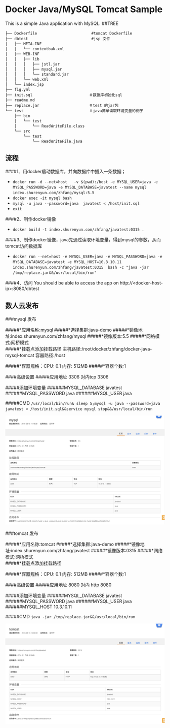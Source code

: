 # Docker Java/MySQL Tomcat Sample
This is a simple Java application with MySQL.
##TREE

```
├── Dockerfile                        #tomcat Dockerfile
├── dbtest                            #jsp 文件
│   ├── META-INF
│   │   └── contextbak.xml
│   ├── WEB-INF
│   │   ├── lib
│   │   │   ├── jstl.jar
│   │   │   ├── mysql.jar
│   │   │   └── standard.jar
│   │   └── web.xml
│   └── index.jsp
├── fig.yml
├── init.sql                         ＃数据库初始化sql
├── readme.md
├── replace.jar                      ＃test 的jar包
└── test                             ＃java简单读取环境变量的例子
    ├── bin
    │   └── test
    │       └── ReadWriteFile.class
    └── src
        └── test
            └── ReadWriteFile.java
```
## 流程
####1、用docker启动数据库，并向数据库中插入一条数据；
* `docker run -d --net=host   -v $(pwd):/host -e MYSQL_USER=java -e MYSQL_PASSWORD=java -e MYSQL_DATABASE=javatest --name mysql   index.shurenyun.com/zhfang/mysql:5.5`
* `docker exec -it mysql bash`
* `mysql -u java --password=java  javatest < /host/init.sql`
* `exit`

####2、制作docker镜像
* `docker build -t index.shurenyun.com/zhfang/javatest:0315 .`


####3、制作docker镜像，java先通过读取环境变量，得到mysql的参数，从而tomcat访问数据库
* `docker run --net=host -e MYSQL_USER=java -e MYSQL_PASSWORD=java -e MYSQL_DATABASE=javatest -e MYSQL_HOST=10.3.10.11 index.shurenyun.com/zhfang/javatest:0315  bash -c "java -jar /tmp/replace.jar&&/usr/local/bin/run"`

####4、访问
You should be able to access the app on http://\<docker-host-ip\>:8080/dbtest


## 数人云发布
###mysql 发布

#####*应用名称:mysql
#####*选择集群:java-demo
#####*镜像地址:index.shurenyun.com/zhfang/mysql
#####*镜像版本:5.5
#####*网络模式:网桥模式  
#####*挂载点添加挂载路径
主机路径:/root/docker/zhfang/docker-java-mysql-tomcat
容器路径:/host
	
#####*容器规格：CPU: 0.1 内存: 512MB
#####*容器个数:1

####高级设置 
#####应用地址
3306 对内tcp 3306


#####添加环境变量
######MYSQL_DATABASE	javatest
######MYSQL_PASSWORD	java
######MYSQL_USER	java

#####CMD
`/usr/local/bin/run& sleep 5;mysql -u java --password=java javatest < /host/init.sql&&service mysql stop&&/usr/local/bin/run`

![tomcat](./mysql.png)


###tomcat 发布

#####*应用名称:tomcat
#####*选择集群:java-demo
#####*镜像地址:index.shurenyun.com/zhfang/javatest
#####*镜像版本:0315
#####*网络模式:网桥模式  
#####*挂载点添加挂载路径

	
#####*容器规格：CPU: 0.1 内存: 512MB
#####*容器个数:1

####高级设置 
#####应用地址
8080 对内 http  8080


#####添加环境变量
######MYSQL_DATABASE	javatest
######MYSQL_PASSWORD	java
######MYSQL_USER	java
######MYSQL_HOST	10.3.10.11

#####CMD
`java -jar /tmp/replace.jar&&/usr/local/bin/run`

![tomcat](./tomcat.png)






